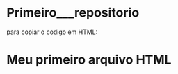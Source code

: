 # Primeiro___repositorio
para copiar o codigo em HTML:


<html>
  <h1>Meu primeiro arquivo HTML</h1>     
</html>
